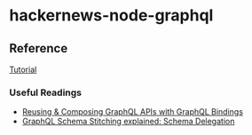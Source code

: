 # hackernews-node-graphql

## Reference

[Tutorial](https://www.howtographql.com/graphql-js/0-introduction/)

### Useful Readings

- [Reusing & Composing GraphQL APIs with GraphQL Bindings](https://blog.graph.cool/reusing-composing-graphql-apis-with-graphql-bindings-80a4aa37cff5)
- [GraphQL Schema Stitching explained: Schema Delegation](https://blog.graph.cool/graphql-schema-stitching-explained-schema-delegation-4c6caf468405)
